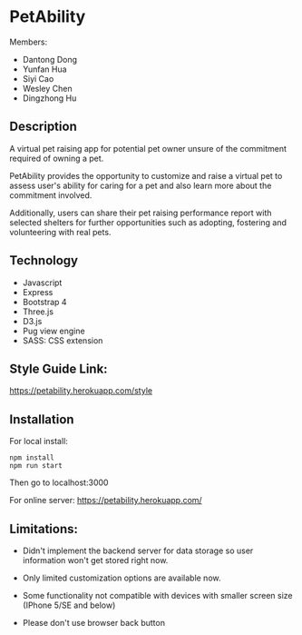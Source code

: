 # PetAbility
Members: 
* Dantong Dong
* Yunfan Hua
* Siyi Cao
* Wesley Chen
* Dingzhong Hu

## Description
A virtual pet raising app for potential pet owner unsure of the
commitment required of owning a pet. 

PetAbility provides the opportunity to customize and raise a virtual
pet to assess user's ability for caring for a pet and also learn more
about the commitment involved.

Additionally, users can share their pet raising performance report with
selected shelters for further opportunities such as adopting, fostering and volunteering
with real pets.

## Technology
* Javascript
* Express
* Bootstrap 4
* Three.js
* D3.js
* Pug view engine
* SASS: CSS extension


## Style Guide Link:
https://petability.herokuapp.com/style

## Installation
For local install:
```
npm install
npm run start 
```
Then go to localhost:3000

For online server:
https://petability.herokuapp.com/

## Limitations:
* Didn't implement the backend server for data storage so user information won't
get stored right now.

* Only limited customization options are available now.

* Some functionality not compatible with devices with smaller screen size (IPhone 5/SE and below)

* Please don't use browser back button


